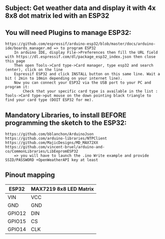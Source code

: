 ## Subject: Get weather data and display it with 4x 8x8 dot matrix led with an ESP32
	
## You will need Plugins to manage ESP32:
	https://github.com/espressif/arduino-esp32/blob/master/docs/arduino-ide/boards_manager.md => to program ESP32
		In arduino IDE, display File->Preferences then fill the URL field with https://dl.espressif.com/dl/package_esp32_index.json then close this page
		Then open Tools->Card type->Card manager, type esp32 and search (enter), click on the line
		Espressif ESP32 and click INSTALL button on this same line. Wait a bit ( 2min to 10min depending on your internet line).
		Now you can connect your ESP32 via the USB port to your PC and program it:
			Check that your specific card type is available in the list : Tools->Card type->put mouse on the down pointing black triangle to find your card type (DOIT ESP32 for me).
				
## Mandatory Libraries, to install BEFORE programming the sketch to the ESP32:
	https://github.com/bblanchon/ArduinoJson
	https://github.com/arduino-libraries/NTPClient
	https://github.com/MajicDesigns/MD_MAX72XX
	https://github.com/vincent-bruel/arduino-and-co/CommonLibraries/LibEepromESP32
		=> you will have to launch the .ino Write example and provide SSID/PASSWORD +OpenWeatherAPI key at least
		
## Pinout mapping

ESP32   | MAX7219 8x8 LED Matrix
------- | ----------------------
VIN     | VCC
GND     | GND
GPIO12  | DIN
GPIO15  | CS
GPIO14  | CLK